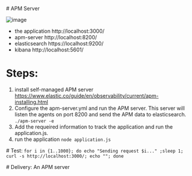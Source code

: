 # APM Server

![image](https://github.com/user-attachments/assets/30ed7bd8-e9bb-4af2-a383-40ca2248244c)


* the application http://localhost:3000/
* apm-server http://localhost:8200/
* elasticsearch https://localhost:9200/
* kibana http://localhost:5601/

# Steps:
1. install self-managed APM server https://www.elastic.co/guide/en/observability/current/apm-installing.html
2. Configure the apm-server.yml and run the APM server. This server will listen the agents on port 8200 and send the APM data to elasticsearch. `./apm-server -e`
3. Add the requeired information to track the application and run the application.js.
4. run the application `node application.js`

# Test:
`for i in {1..1000}; do echo "Sending request $i..." ;sleep 1; curl -s http://localhost:3000/; echo ""; done`

# Delivery:
An APM server
